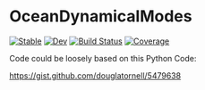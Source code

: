 # OceanDynamicalModes

[![Stable](https://img.shields.io/badge/docs-stable-blue.svg)](https://anthony-meza.github.io/OceanDynamicalModes.jl/stable/)
[![Dev](https://img.shields.io/badge/docs-dev-blue.svg)](https://anthony-meza.github.io/OceanDynamicalModes.jl/dev/)
[![Build Status](https://github.com/anthony-meza/OceanDynamicalModes.jl/actions/workflows/CI.yml/badge.svg?branch=main)](https://github.com/anthony-meza/OceanDynamicalModes.jl/actions/workflows/CI.yml?query=branch%3Amain)
[![Coverage](https://codecov.io/gh/anthony-meza/OceanDynamicalModes.jl/branch/main/graph/badge.svg)](https://codecov.io/gh/anthony-meza/OceanDynamicalModes.jl)

Code could be loosely based on this Python Code: 

https://gist.github.com/douglatornell/5479638
